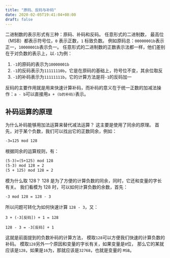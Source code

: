 ```yaml
---
title: "原码、反码与补码"
date: 2020-02-05T19:41:04+08:00
draft: false
---
```


二进制数的表示形式有三种：原码、补码和反码。
任意形式的二进制数，
最高位（MSB）都表示符号位，`0` 表示正数，`1` 标致负数。
例如原码总：`00000001b`表示正一，`10000001b`表示负一。
任意形式的二进制数的正数表示法都一样，他们差别在于对负数的表示上，以`-1`为例：

1. `-1`的原码的表示为`10000001b`
2. `-1`的反码表示为`11111110b`，它是在原码的基础上，符号位不变，其余位取反
3. `-1`的补码表示为`11111111b`，它的计算方法是将`-1`的反码加一

反码的主要作用就是用来快速计算补码，而补码的意义在于统一正数的加减法操作：`a - b`可以直接用`a + (b的补码)`表示。

## 补码运算的原理

为什么补码能够用加法运算来替代减法运算？
这主要是使用了同余的原理。
首先，对于某个负数，我们可以找出它的正数同余，例如：

```txt
-3=125 mod 128
```

根据同余的运算规则，有：

```txt
(5-3)=(5+125) mod 128
(5-3) mod 128 = 2
(5 + 125) mod 128 = 2
```

模为什么取 128？
128 是为了方便的计算负数的同余，同时，它还和变量的字长有关。
我们看模为 128 时，可以如何计算负数的余数，首先：

```txt
-3 mod 128 = 128 - 3
```

所以问题可转化为如何快速计算 `128 - 3`，又：

```
3 + (-3[反码]) + 1 = 128

128 - 3 = -3[反码] + 1
```

这就是前面提到的负数补码的计算方法，
模取`128`可以方便我们快速的计算负数的补码。
模取`128`另外一个原因和变量的字长有关，如果变量是`8`位，
那么它的某就应该是`128`，如果是`16`为，那就应该是`32768`，也就是变量的 `MSB`。
